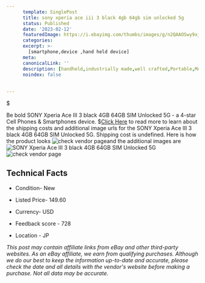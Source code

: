 ```yaml
---
      template: SinglePost
      title: sony xperia ace iii 3 black 4gb 64gb sim unlocked 5g
      status: Published
      date: '2023-02-12'
      featuredImage: https://i.ebayimg.com/thumbs/images/g/n2QAAOSwy9xj11AR/s-l225.jpg
      categories: 
      excerpt: >-
        [smartphone,device ,hand held device]
      meta:
      canonicalLink: ''
      description: [handheld,industrially made,well crafted,Portable,Mobile,Compact,Convenient,Lightweight,Maneuverable,Man-portable,Miniature,Carriable,Hand-held,Light,Holdable,Transportable,Mobile device,Pocket-sized,On-the-go,Wireless,Cordless,Compact size,Convenient size, smartphone,device ,hand held device]
      noindex: false
      
        
---
```

$

Be bold SONY Xperia Ace III 3 black 4GB 64GB SIM Unlocked 5G - a 4-star Cell Phones & Smartphones device.
$[Click Here](https://www.ebay.com/itm/394438682189?hash=item5bd660a64d%3Ag%3An2QAAOSwy9xj11AR&mkevt=1&mkcid=1&mkrid=711-53200-19255-0&campid=%253CePNCampaignId%253E&customid=%253CreferenceId%253E&toolid=10049) to read more to learn about the shipping costs and additional image urls for the SONY Xperia Ace III 3 black 4GB 64GB SIM Unlocked 5G. Shipping cost is undefined. Here is how the product looks ![check vendor page](https://i.ebayimg.com/thumbs/images/g/n2QAAOSwy9xj11AR/s-l225.jpg)and the additional images are![SONY Xperia Ace III 3 black 4GB 64GB SIM Unlocked 5G](https://i.ebayimg.com/images/g/n2QAAOSwy9xj11AR/s-l1200.jpg)![check vendor page](https://origin-galleryplus.ebayimg.com/ws/web/394438682189_2_0_1/225x225.jpg,https://origin-galleryplus.ebayimg.com/ws/web/394438682189_3_0_1/225x225.jpg)



 ## Technical Facts 



     
      

 - Condition- New 


      

 - Listed Price- 149.60 


      

 - Currency- USD 


      

 - Feedback score - 728 


      

 - Location - JP 


      
      

 *_This post may contain affiliate links from eBay and other third-party websites. As an eBay affiliate, we earn from qualifying purchases. Although we do our best to keep the information up-to-date and accurate, please check the date and all details with the vendor's website before making a purchase. Not all data may be accurate._*






